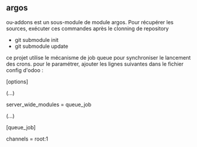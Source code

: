 argos
-----

ou-addons est un sous-module de module argos.
Pour récupérer les sources, exécuter ces commandes après le clonning de repository 

+ git submodule init
+ git submodule update 

ce projet utilise le mécanisme de job queue pour synchroniser le lancement des crons.
pour le paramétrer, ajouter les lignes suivantes dans le fichier config d'odoo :

[options]

(...)

server_wide_modules = queue_job

(...)

[queue_job]

channels = root:1